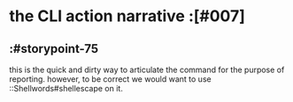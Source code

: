 # the CLI action narrative :[#007]

## :#storypoint-75

this is the quick and dirty way to articulate the command for the purpose of
reporting. however, to be correct we would want to use
::Shellwords#shellescape on it.
